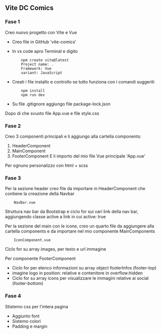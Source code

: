 ## Vite DC Comics 

### Fase 1
Creo nuovo progetto con Vite e Vue 
* Creo file in GitHub 'vite-comics'
* In vs code apro Terminal e digito 
    ```sm 
        npm create vite@latest
        Project name: .
        Framework: Vue
        variant: JavaScript
    ```
* Creati i file installo e controllo se tutto funziona con i comandi suggeriti 
    ```sm
        npm install
        npm run dev
    ```

* Su file .gitignore aggiungo file package-lock.json

Dopo di che svuoto file App.vue e file style.css

### Fase 2
Creo 3 componenti principali e li aggiungo alla cartella components:
1. HeaderComponent
2. MainComponent
3. FooterComponent
E li importo del mio file Vue principale 'App.vue'

Per ognuno personalizzo con html + scss 

### Fase 3
Per la sezione header creo file da importare in HeaderComponent che contiene la creazione della Navbar 
```sm
    NavBar.vue
```
Struttura nav bar da Bootstrap e ciclo for sui vari link della nav bar, aggiungendo classe active a link in cui active: true

Per la sezione del main con le icone, creo un quarto file da aggiungere alla cartella components e da importare nel mio componente MainComponents
```sm
    IconComponent.vue
```
Ciclo for su array images, per testo e url immagine 

Per componente FooterComponent
* Ciclo for per elenco informazioni su array object footerInfos (footer-top)
* imagine logo in position: relative e contenitore in overflow:hidden 
* Ciclo for su array icons per visualizzare le immagini relative ai social (footer-bottom)

### Fase 4 
Stistemo css per l'intera pagina
* Aggiunto font
* Sistemo colori
* Padding e margin 